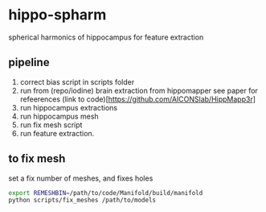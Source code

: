 # hippo-spharm
spherical harmonics of hippocampus for feature extraction

## pipeline

1. correct bias script in scripts folder
2. run from (repo/iodine) brain extraction from hippomapper see paper for refeerences (link to code)[https://github.com/AICONSlab/HippMapp3r]
3. run hippocampus extractions
4. run hippocampus mesh
5. run fix mesh script 
6. run feature extraction.

## to fix mesh
set a fix number of meshes, and fixes holes 

```bash
export REMESHBIN=/path/to/code/Manifold/build/manifold
python scripts/fix_meshes /path/to/models
```
 
